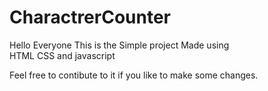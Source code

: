 # CharactrerCounter
Hello Everyone 
This is the Simple project Made using<br>
HTML
CSS and
javascript

Feel free to contibute to it if you like to make some changes.
